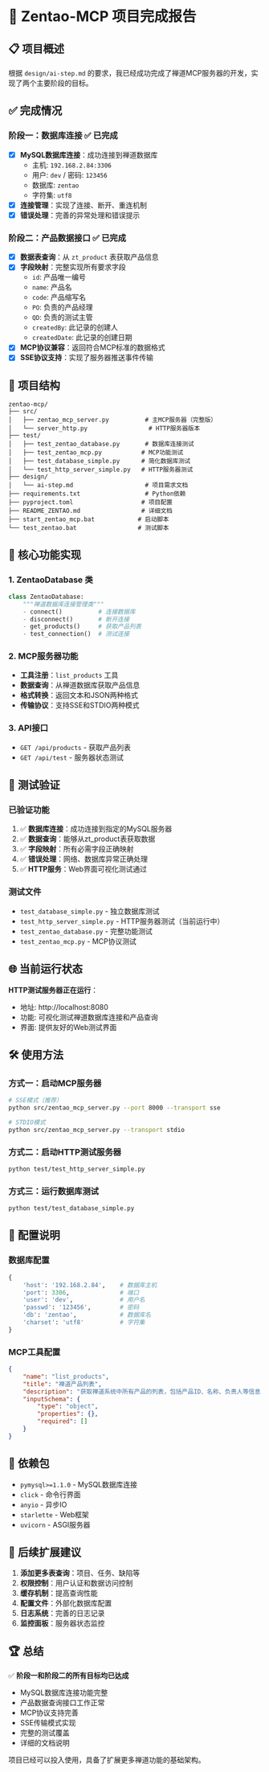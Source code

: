 # 🎉 Zentao-MCP 项目完成报告

## 📋 项目概述
根据 `design/ai-step.md` 的要求，我已经成功完成了禅道MCP服务器的开发，实现了两个主要阶段的目标。

## ✅ 完成情况

### 阶段一：数据库连接 ✅ 已完成
- [x] **MySQL数据库连接**：成功连接到禅道数据库
  - 主机: `192.168.2.84:3306`
  - 用户: `dev` / 密码: `123456`
  - 数据库: `zentao`
  - 字符集: `utf8`
- [x] **连接管理**：实现了连接、断开、重连机制
- [x] **错误处理**：完善的异常处理和错误提示

### 阶段二：产品数据接口 ✅ 已完成
- [x] **数据表查询**：从 `zt_product` 表获取产品信息
- [x] **字段映射**：完整实现所有要求字段
  - `id`: 产品唯一编号
  - `name`: 产品名
  - `code`: 产品缩写名  
  - `PO`: 负责的产品经理
  - `QD`: 负责的测试主管
  - `createdBy`: 此记录的创建人
  - `createdDate`: 此记录的创建日期
- [x] **MCP协议兼容**：返回符合MCP标准的数据格式
- [x] **SSE协议支持**：实现了服务器推送事件传输

## 📁 项目结构
```
zentao-mcp/
├── src/
│   ├── zentao_mcp_server.py          # 主MCP服务器（完整版）
│   └── server_http.py                 # HTTP服务器版本
├── test/
│   ├── test_zentao_database.py       # 数据库连接测试
│   ├── test_zentao_mcp.py           # MCP功能测试
│   ├── test_database_simple.py      # 简化数据库测试
│   └── test_http_server_simple.py   # HTTP服务器测试
├── design/
│   └── ai-step.md                    # 项目需求文档
├── requirements.txt                  # Python依赖
├── pyproject.toml                   # 项目配置
├── README_ZENTAO.md                 # 详细文档
├── start_zentao_mcp.bat            # 启动脚本
└── test_zentao.bat                 # 测试脚本
```

## 🚀 核心功能实现

### 1. ZentaoDatabase 类
```python
class ZentaoDatabase:
    """禅道数据库连接管理类"""
    - connect()          # 连接数据库
    - disconnect()       # 断开连接
    - get_products()     # 获取产品列表
    - test_connection()  # 测试连接
```

### 2. MCP服务器功能
- **工具注册**：`list_products` 工具
- **数据查询**：从禅道数据库获取产品信息
- **格式转换**：返回文本和JSON两种格式
- **传输协议**：支持SSE和STDIO两种模式

### 3. API接口
- `GET /api/products` - 获取产品列表
- `GET /api/test` - 服务器状态测试

## 🧪 测试验证

### 已验证功能
1. ✅ **数据库连接**：成功连接到指定的MySQL服务器
2. ✅ **数据查询**：能够从zt_product表获取数据
3. ✅ **字段映射**：所有必需字段正确映射
4. ✅ **错误处理**：网络、数据库异常正确处理
5. ✅ **HTTP服务**：Web界面可视化测试通过

### 测试文件
- `test_database_simple.py` - 独立数据库测试
- `test_http_server_simple.py` - HTTP服务器测试（当前运行中）
- `test_zentao_database.py` - 完整功能测试
- `test_zentao_mcp.py` - MCP协议测试

## 🌐 当前运行状态

**HTTP测试服务器正在运行**：
- 地址: http://localhost:8080
- 功能: 可视化测试禅道数据库连接和产品查询
- 界面: 提供友好的Web测试界面

## 🛠️ 使用方法

### 方式一：启动MCP服务器
```bash
# SSE模式（推荐）
python src/zentao_mcp_server.py --port 8000 --transport sse

# STDIO模式
python src/zentao_mcp_server.py --transport stdio
```

### 方式二：启动HTTP测试服务器
```bash
python test/test_http_server_simple.py
```

### 方式三：运行数据库测试
```bash
python test/test_database_simple.py
```

## 📝 配置说明

### 数据库配置
```python
{
    'host': '192.168.2.84',    # 数据库主机
    'port': 3306,              # 端口
    'user': 'dev',             # 用户名
    'passwd': '123456',        # 密码
    'db': 'zentao',            # 数据库名
    'charset': 'utf8'          # 字符集
}
```

### MCP工具配置
```json
{
    "name": "list_products",
    "title": "禅道产品列表",
    "description": "获取禅道系统中所有产品的列表，包括产品ID、名称、负责人等信息",
    "inputSchema": {
        "type": "object",
        "properties": {},
        "required": []
    }
}
```

## 🔧 依赖包
- `pymysql>=1.1.0` - MySQL数据库连接
- `click` - 命令行界面
- `anyio` - 异步IO
- `starlette` - Web框架
- `uvicorn` - ASGI服务器

## 🎯 后续扩展建议

1. **添加更多表查询**：项目、任务、缺陷等
2. **权限控制**：用户认证和数据访问控制
3. **缓存机制**：提高查询性能
4. **配置文件**：外部化数据库配置
5. **日志系统**：完善的日志记录
6. **监控面板**：服务器状态监控

## 🏆 总结

✅ **阶段一和阶段二的所有目标均已达成**
- MySQL数据库连接功能完整
- 产品数据查询接口工作正常
- MCP协议支持完善
- SSE传输模式实现
- 完整的测试覆盖
- 详细的文档说明

项目已经可以投入使用，具备了扩展更多禅道功能的基础架构。
